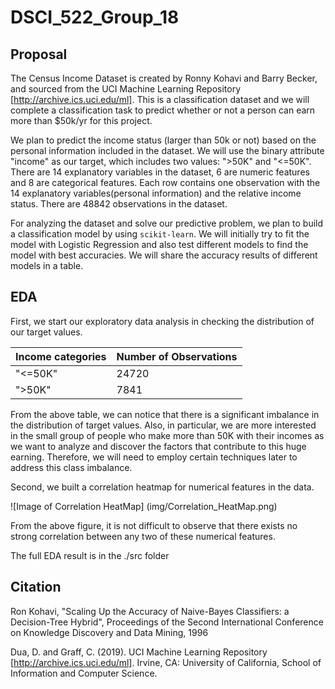 # DSCI_522_Group_18

## Proposal

The Census Income Dataset is created by Ronny Kohavi and Barry Becker, and sourced from the UCI Machine Learning Repository [http://archive.ics.uci.edu/ml]. This is a classification dataset and we will complete a classification task to predict whether or not a person can earn more than $50k/yr for this project. 

We plan to predict the income status (larger than 50k or not) based on the personal information included in the dataset. We will use the binary attribute "income" as our target, which includes two values: ">50K" and "<=50K". There are 14 explanatory variables in the dataset, 6 are numeric features and 8 are categorical features. Each row contains one observation with the 14 explanatory variables(personal information) and the relative income status. There are 48842 observations in the dataset.

For analyzing the dataset and solve our predictive problem, we plan to build a classification model by using `scikit-learn`. We will initially try to fit the model with Logistic Regression and also test different models to find the model with best accuracies. We will share the accuracy results of different models in a table.

## EDA

First, we start our exploratory data analysis in checking the distribution of our target values.

Income categories | Number of Observations
------------ | -------------
"<=50K" | 24720
">50K"  | 7841

From the above table, we can notice that there is a significant imbalance in the distribution of target values. Also, in particular, we are more interested in the small group of people who make more than 50K with their incomes as we want to analyze and discover the factors that contribute to this huge earning. Therefore, we will need to employ certain techniques later to address this class imbalance.


Second, we built a correlation heatmap for numerical features in the data. 

![Image of Correlation HeatMap]
(img/Correlation_HeatMap.png)

From the above figure, it is not difficult to observe that there exists no strong correlation between any two of these numerical features. 


The full EDA result is in the ./src folder

## Citation
Ron Kohavi, "Scaling Up the Accuracy of Naive-Bayes Classifiers: a Decision-Tree Hybrid", Proceedings of the Second International Conference on Knowledge Discovery and Data Mining, 1996

Dua, D. and Graff, C. (2019). UCI Machine Learning Repository [http://archive.ics.uci.edu/ml]. Irvine, CA: University of California, School of Information and Computer Science.
